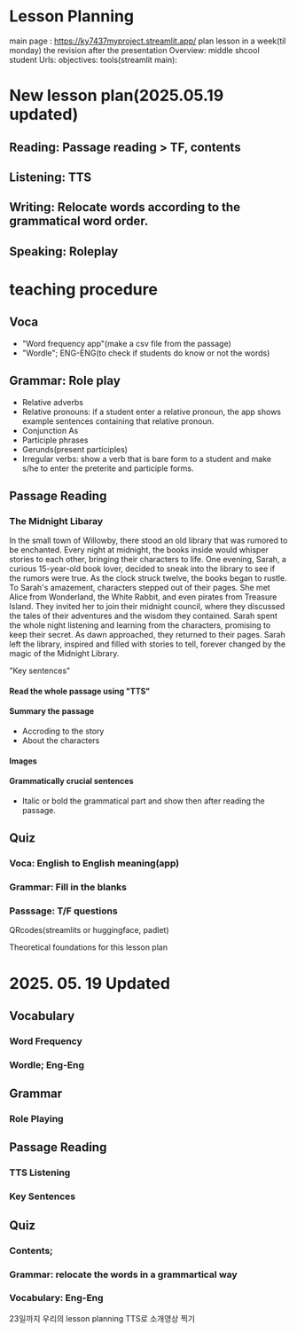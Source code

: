 # Lesson Planning
main page : https://ky7437myproject.streamlit.app/
plan lesson in a week(til monday)
the revision after the presentation
Overview: middle shcool student
Urls: 
objectives: 
tools(streamlit main): 

# New lesson plan(2025.05.19 updated)
## Reading: Passage reading > TF, contents 
## Listening: TTS
## Writing: Relocate words according to the grammatical word order. 
## Speaking: Roleplay

# teaching procedure
## Voca
- "Word frequency app"(make a csv file from the passage)
- "Wordle"; ENG-ENG(to check if students do know or not the words)

## Grammar: Role play 
- Relative adverbs
- Relative pronouns: if a student enter a relative pronoun, the app shows example sentences containing that relative pronoun. 
- Conjunction As
- Participle phrases
- Gerunds(present participles)
- Irregular verbs: show a verb that is bare form to a student and make s/he to enter the preterite and participle forms. 

## Passage Reading
### The Midnight Libaray 
In the small town of Willowby, there stood an old library that was rumored to be enchanted. Every night at midnight, the books inside would whisper stories to each other, bringing their characters to life. One evening, Sarah, a curious 15-year-old book lover, decided to sneak into the library to see if the rumors were true.
As the clock struck twelve, the books began to rustle. To Sarah's amazement, characters stepped out of their pages. She met Alice from Wonderland, the White Rabbit, and even pirates from Treasure Island. They invited her to join their midnight council, where they discussed the tales of their adventures and the wisdom they contained.
Sarah spent the whole night listening and learning from the characters, promising to keep their secret. As dawn approached, they returned to their pages. Sarah left the library, inspired and filled with stories to tell, forever changed by the magic of the Midnight Library.

"Key sentences"

#### Read the whole passage using "TTS"
#### Summary the passage
- Accroding to the story
- About the characters
#### Images
#### Grammatically crucial sentences
- Italic or bold the grammatical part and show then after reading the passage. 

## Quiz
### Voca: English to English meaning(app)
### Grammar: Fill in the blanks
### Passsage: T/F questions

QRcodes(streamlits or huggingface, padlet)

Theoretical foundations for this lesson plan

# 2025. 05. 19 Updated

## Vocabulary
### Word Frequency
### Wordle; Eng-Eng

## Grammar
### Role Playing

## Passage Reading
### TTS Listening
### Key Sentences

## Quiz
### Contents;
### Grammar: relocate the words in a grammartical way
### Vocabulary: Eng-Eng


23일까지 우리의 lesson planning TTS로 소개영상 찍기 
